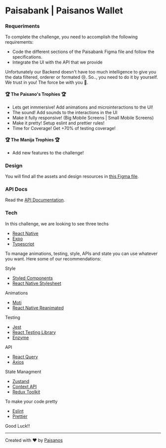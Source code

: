 # Paisabank | Paisanos Wallet

### Requeriments

To complete the challenge, you need to accomplish the following requirements:
* Code the different sections of the Paisabank Figma file and follow the specifications.
* Integrate the UI with the API that we provide

Unfortunately our Backend doesn't have too much intelligence to give you the data filtered, orderer or formated 😢. 
So.., you need to do it by yourself. We trust in you! The force be with you 🥷.

#### 🏆 The Paisano's Trophies 🏆

- Lets get inmmersive! Add animations and microinteractions to the UI!
- The sound! Add sounds to the interactions in the UI 
- Make it fully responsive! (Big Mobile Screens | Small Mobile Screens)
- Make it pretty! Setup eslint and prettier rules!
- Time for Coverage! Get +70% of testing coverage!


#### 🏆 The Manija Trophies 🏆
- Add new features to the challenge!

### Design

You will find all the assets and design resources in [this Figma file](https://www.figma.com/file/RNYcGUuzzbkNFy4NDcx1CM/Paisanos-Challenge-%7C%C2%A0Paisabank?node-id=0%3A1&t=HzlJPAp1GnjIJGZH-1).

### API Docs

Read the [API Documentation](https://paisanos.notion.site/Paisabank-Challenge-c4fe58a529904bce955bc68e5760d593).

### Tech

In this challenge, we are looking to see three techs

* [React Native](https://reactnative.dev/)
* [Expo](https://expo.dev/)
* [Typescript](https://www.typescriptlang.org/)

To manage animations, testing, style, APIs and state you can use whatever you want. 
Here some of our recommendations:

Style
* [Styled Components](https://styled-components.com/docs/basics#react-native)
* [React Native Stylesheet](https://reactnative.dev/docs/stylesheet)

Animations
* [Moti](https://moti.fyi/)
* [React Native Reanimated](https://docs.swmansion.com/react-native-reanimated/)

Testing
* [Jest](https://jestjs.io/)
* [React Testing Library](https://testing-library.com/docs/react-native-testing-library/intro/)
* [Enzyme](https://enzymejs.github.io/enzyme/docs/guides/react-native.html)

API 
* [React Query](https://react-query.tanstack.com/)
* [Axios](https://axios-http.com/docs/intro)

State Managment
* [Zustand](https://github.com/pmndrs/zustand)
* [Context API](https://es.reactjs.org/docs/context.html)
* [Redux Toolkit](https://redux-toolkit.js.org/)

To make your code pretty
* [Eslint](https://eslint.org/)
* [Prettier](https://prettier.io/)

Good Luck!! 

---
Created with ❤️ by [Paisanos](https://www.paisanos.io/)